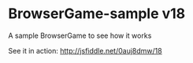 # BrowserGame-sample v18
A sample BrowserGame to see how it works

See it in action: http://jsfiddle.net/0auj8dmw/18
